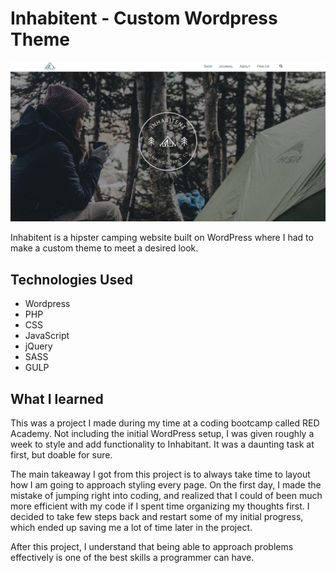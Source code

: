 # Inhabitent - Custom Wordpress Theme

![Alt text](themes/inhabitant/images/screenshot.jpg)

Inhabitent is a hipster camping website built on WordPress where I had to make a custom theme to meet a desired look. 

## Technologies Used 

* Wordpress
* PHP
* CSS
* JavaScript
* jQuery
* SASS
* GULP

## What I learned

This was a project I made during my time at a coding bootcamp called RED Academy. Not including the initial WordPress setup, I was given roughly a week to style and add functionality to Inhabitant. It was a daunting task at first, but doable for sure. 

The main takeaway I got from this project is to always take time to layout how I am going to approach styling every page. On the first day, I made the mistake of jumping right into coding, and realized that I could of been much more efficient with my code if I spent time organizing my thoughts first. I decided to take few steps back and restart some of my initial progress, which ended up saving me a lot of time later in the project. 

After this project, I understand that being able to approach problems effectively is one of the best skills a programmer can have. 
